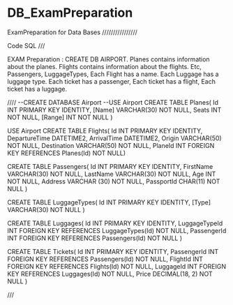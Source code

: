 # DB_ExamPreparation
ExamPreparation for Data Bases
////////////////


Code SQL ///


EXAM Preparation :
CREATE DB AIRPORT.
Planes contains information about the planes.
Flights contains information about the flights. Etc, Passengers, LuggageTypes, 
Each Flight has a name. Each Luggage has a luggage type. 
Each ticket has a passenger, 
Each ticket has a flight, Each ticket has a luggage.

////
--CREATE DATABASE Airport
--USE Airport
CREATE TABLE Planes(
Id INT PRIMARY KEY IDENTITY,
[Name] VARCHAR(30) NOT NULL, 
Seats INT NOT NULL, 
[Range] INT NOT NULL
)

USE Airport
CREATE TABLE Flights(
Id INT PRIMARY KEY IDENTITY,
DepartureTime DATETIME2,
ArrivalTime DATETIME2,
Origin VARCHAR(50) NOT NULL,
Destination VARCHAR(50) NOT NULL,
PlaneId INT FOREIGN KEY REFERENCES Planes(Id) NOT NULL)


CREATE TABLE Passengers(
Id INT PRIMARY KEY IDENTITY,
FirstName VARCHAR(30) NOT NULL,
LastName VARCHAR(30) NOT NULL,
Age INT NOT NULL, 
Address VARCHAR (30) NOT NULL, 
PassportId CHAR(11) NOT NULL
)

CREATE TABLE LuggageTypes(
Id INT PRIMARY KEY IDENTITY, 
[Type] VARCHAR(30) NOT NULL
)


CREATE TABLE Luggages(
Id INT PRIMARY KEY IDENTITY,
LuggageTypeId INT FOREIGN KEY REFERENCES LuggageTypes(Id) NOT NULL,
PassengerId INT FOREIGN KEY REFERENCES Passengers(Id) NOT NULL
)

CREATE TABLE Tickets(
 Id INT PRIMARY KEY IDENTITY,
 PassengerId INT FOREIGN KEY REFERENCES Passengers(Id) NOT NULL,
 FlightId INT FOREIGN KEY REFERENCES Flights(Id) NOT NULL,
 LuggageId INT FOREIGN KEY REFERENCES Luggages(Id) NOT NULL,
 Price DECIMAL(18, 2) NOT NULL
)

///
